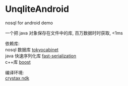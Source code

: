 # UnqliteAndroid

nosql for android demo

一个把 java 对象保存在文件中的库, 百万数据时时获取, <1ms  
  
依赖库:  
nosql 数据库 [tokyocabinet](https://github.com/maiha/tokyocabinet)  
java 快速序列化库 [fast-serialization](https://github.com/RuedigerMoeller/fast-serialization)  
c++库 [boost](https://www.boost.org/)

编译环境:  
[crystax ndk](https://github.com/crystax/android-platform-ndk)
